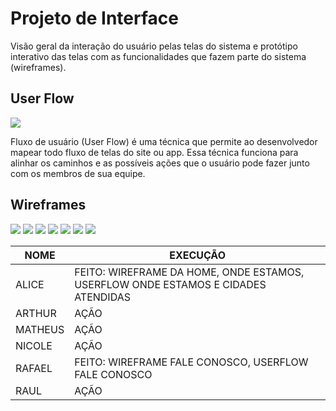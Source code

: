 
# Projeto de Interface

Visão geral da interação do usuário pelas telas do sistema e protótipo interativo das telas com as funcionalidades que fazem parte do sistema (wireframes).

## User Flow

<img src="img/User Flow - Zucco.jpg">


Fluxo de usuário (User Flow) é uma técnica que permite ao desenvolvedor mapear todo fluxo de telas do site ou app. Essa técnica funciona para alinhar os caminhos e as possíveis ações que o usuário pode fazer junto com os membros de sua equipe.




## Wireframes

<img src="img/ZUCCO-1.png">
<img src="img/ZUCCO-2.png">
<img src="img/ZUCCO-3.png">
<img src="img/ZUCCO-4.png">
<img src="img/ZUCCO-5.png">
<img src="img/ZUCCO-6.png">
<img src="img/ZUCCO-7.png">

|NOME    | EXECUÇÃO |
|-------|-------------------------|
|ALICE|  FEITO: WIREFRAME DA HOME, ONDE ESTAMOS, USERFLOW ONDE ESTAMOS E CIDADES ATENDIDAS |
|ARTHUR|AÇÃO |
|MATHEUS|AÇÃO|
|NICOLE|AÇÃO  |
|RAFAEL| FEITO: WIREFRAME FALE CONOSCO, USERFLOW FALE CONOSCO |
|RAUL| AÇÃO |


